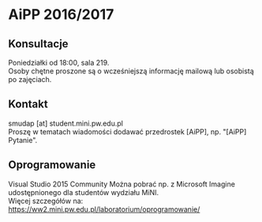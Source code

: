 # AiPP 2016/2017

## Konsultacje
Poniedziałki od 18:00, sala 219.  
Osoby chętne proszone są o wcześniejszą informację mailową lub osobistą po zajęciach.

## Kontakt
smudap [at] student.mini.pw.edu.pl  
Proszę w tematach wiadomości dodawać przedrostek [AiPP], np. "[AiPP] Pytanie".

## Oprogramowanie
Visual Studio 2015 Community
Można pobrać np. z Microsoft Imagine udostępnionego dla studentów wydziału MiNI.  
Więcej szczegółów na: https://ww2.mini.pw.edu.pl/laboratorium/oprogramowanie/
